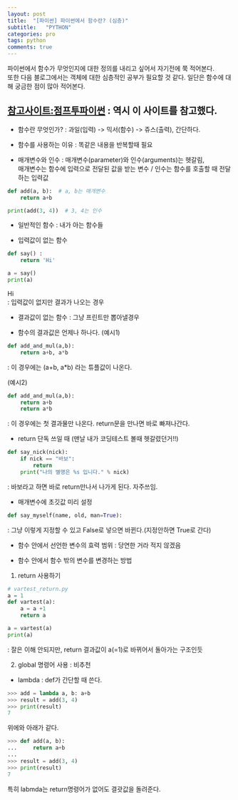 ```yaml
---
layout: post
title:  "[파이썬] 파이썬에서 함수란? (심층)"
subtitle:   "PYTHON"
categories: pro
tags: python
comments: true
---
```


파이썬에서 함수가 무엇인지에 대한 정의를 내리고 싶어서 자기전에 쭉 적어본다.  
또한 다음 블로그에서는 객체에 대한 심층적인 공부가 필요할 것 같다. 일단은 함수에 대해 궁금한 점이 많아 적어본다.  

[참고사이트:점프투파이썬](https://wikidocs.net/24) : 역시 이 사이트를 참고했다.
---

- 함수란 무엇인가?
: 과일(입력) -> 믹서(함수) -> 쥬스(출력), 간단하다.
  
  
- 함수를 사용하는 이유
: 똑같은 내용을 반복할때 필요
  
  
- 매개변수와 인수
: 매개변수(parameter)와 인수(arguments)는 헷갈림,  
매개변수는 함수에 입력으로 전달된 값을 받는 변수 / 인수는 함수를 호출할 때 전달하는 입력값
  
  
```python
def add(a, b):  # a, b는 매개변수
    return a+b

print(add(3, 4))  # 3, 4는 인수
```
  
  
- 일반적인 함수
: 내가 아는 함수들
  
  
- 입력값이 없는 함수
```python
def say() :
    return 'Hi'

a = say()
print(a)

```
Hi  
: 입력값이 없지만 결과가 나오는 경우
  
  
- 결과값이 없는 함수
: 그냥 프린트만 뽑아낼경우
  
  
- 함수의 결과값은 언제나 하나다.
(예시1)  
```python
def add_and_mul(a,b): 
    return a+b, a*b
```
: 이 경우에는 (a+b, a*b) 라는 튜플값이 나온다.
  
(예시2)  
```python
def add_and_mul(a,b): 
    return a+b 
    return a*b 
```
: 이 경우에는 첫 결과물만 나온다. return문을 만나면 바로 빠져나간다.
  
  
- return 단독 쓰일 때 (맨날 내가 코딩테스트 볼때 헷갈렸던거!!)
```python
def say_nick(nick): 
    if nick == "바보": 
        return 
    print("나의 별명은 %s 입니다." % nick)
```
: 바보라고 하면 바로 return만나서 나가게 된다. 자주쓰임.
  
  
- 매개변수에 초깃값 미리 설정
```python
def say_myself(name, old, man=True): 
```
: 그냥 이렇게 지정할 수 있고 False로 넣으면 바뀐다.(지정안하면 True로 간다)
  
  
- 함수 안에서 선언한 변수의 효력 범위
: 당연한 거라 적지 않겠음
  
  
- 함수 안에서 함수 밖의 변수를 변경하는 방법  
1) return 사용하기  
```python
# vartest_return.py
a = 1 
def vartest(a): 
    a = a +1 
    return a

a = vartest(a) 
print(a)
```
: 잘은 이해 안되지만, return 결과값이 a(=1)로 바뀌어서 돌아가는 구조인듯
  
2) global 명령어 사용
: 비추천
  
  
- lambda
: def가 간단할 때 쓴다.
```python
>>> add = lambda a, b: a+b
>>> result = add(3, 4)
>>> print(result)
7
```
위에와 아래가 같다.
```python
>>> def add(a, b):
...     return a+b
...
>>> result = add(3, 4)
>>> print(result)
7
```
특히 labmda는 return명령어가 없어도 결괏값을 돌려준다.
